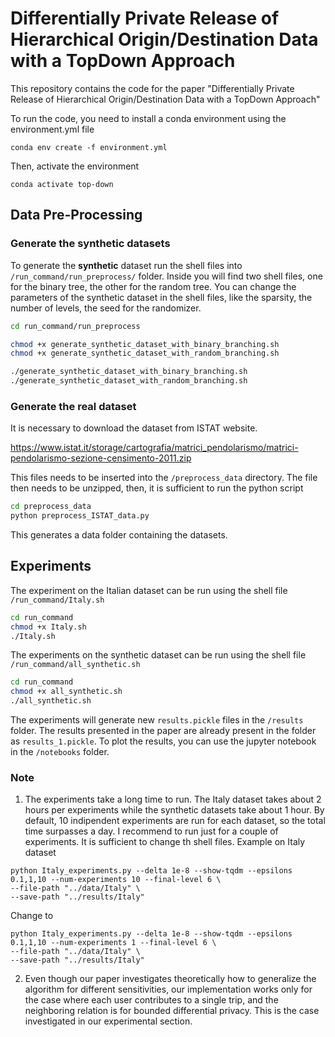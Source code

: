 # Differentially Private Release of Hierarchical Origin/Destination Data with a TopDown Approach

This repository contains the code for the paper "Differentially Private Release of Hierarchical Origin/Destination Data with a TopDown Approach"

To run the code, you need to install a conda environment using the environment.yml file

```
conda env create -f environment.yml
```

Then, activate the environment

```
conda activate top-down
```
## Data Pre-Processing
### Generate the synthetic datasets
To generate the **synthetic** dataset run the shell files into `/run_command/run_preprocess/` folder. Inside you will
find two shell files, one for the binary tree, the other for the random tree. You can change the parameters of the
synthetic dataset in the shell files, like the sparsity, the number of levels, the seed for the randomizer.
```bash
cd run_command/run_preprocess

chmod +x generate_synthetic_dataset_with_binary_branching.sh
chmod +x generate_synthetic_dataset_with_random_branching.sh

./generate_synthetic_dataset_with_binary_branching.sh
./generate_synthetic_dataset_with_random_branching.sh

```

### Generate the real dataset
It is necessary to download the dataset from ISTAT website. 

https://www.istat.it/storage/cartografia/matrici_pendolarismo/matrici-pendolarismo-sezione-censimento-2011.zip

This files needs to be inserted into the `/preprocess_data` directory. The file then needs to be unzipped, then, it is sufficient to run the python script 

```bash
cd preprocess_data
python preprocess_ISTAT_data.py
```

This generates a data folder containing the datasets.

## Experiments
The experiment on the Italian dataset can be run using the shell file `/run_command/Italy.sh`

```bash
cd run_command
chmod +x Italy.sh
./Italy.sh
```
The experiments on the synthetic dataset can be run using the shell file `/run_command/all_synthetic.sh`

```bash
cd run_command
chmod +x all_synthetic.sh
./all_synthetic.sh
```

The experiments will generate new `results.pickle` files in the `/results` folder. The results presented in the paper
are already present in the folder as `results_1.pickle`. To plot the results, you can use the jupyter notebook in the
`/notebooks` folder.

### Note
1. The experiments take a long time to run. The Italy dataset takes about 2 hours per experiments while the synthetic
datasets take about 1 hour. By default, 10 indipendent experiments are run for each dataset, so the total time surpasses a day.
I recommend to run just for a couple of experiments. It is sufficient to change th shell files.
Example on Italy dataset
```
python Italy_experiments.py --delta 1e-8 --show-tqdm --epsilons 0.1,1,10 --num-experiments 10 --final-level 6 \
--file-path "../data/Italy" \
--save-path "../results/Italy"
```
Change to
```
python Italy_experiments.py --delta 1e-8 --show-tqdm --epsilons 0.1,1,10 --num-experiments 1 --final-level 6 \
--file-path "../data/Italy" \
--save-path "../results/Italy"
```

2.  Even though our paper investigates theoretically how to generalize the algorithm for different sensitivities, our implementation works only for the case where each user contributes to a single trip, and the neighboring relation is for bounded differential privacy. This is the case investigated in our experimental section.

